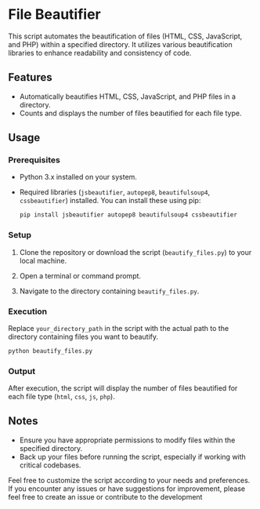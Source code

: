 # File Beautifier

This script automates the beautification of files (HTML, CSS, JavaScript, and PHP) within a specified directory. It utilizes various beautification libraries to enhance readability and consistency of code.

## Features

- Automatically beautifies HTML, CSS, JavaScript, and PHP files in a directory.
- Counts and displays the number of files beautified for each file type.

## Usage

### Prerequisites

- Python 3.x installed on your system.
- Required libraries (`jsbeautifier`, `autopep8`, `beautifulsoup4`, `cssbeautifier`) installed. You can install these using pip:

  ```bash
  pip install jsbeautifier autopep8 beautifulsoup4 cssbeautifier
  ```

### Setup

1. Clone the repository or download the script (`beautify_files.py`) to your local machine.

2. Open a terminal or command prompt.

3. Navigate to the directory containing `beautify_files.py`.

### Execution

Replace `your_directory_path` in the script with the actual path to the directory containing files you want to beautify.

```bash
python beautify_files.py
```

### Output

After execution, the script will display the number of files beautified for each file type (`html`, `css`, `js`, `php`).

## Notes

- Ensure you have appropriate permissions to modify files within the specified directory.
- Back up your files before running the script, especially if working with critical codebases.

Feel free to customize the script according to your needs and preferences. If you encounter any issues or have suggestions for improvement, please feel free to create an issue or contribute to the development
